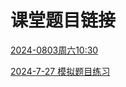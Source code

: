 # 课堂题目链接

[2024-0803周六10:30](https://www.luogu.com.cn/contest/188483)

[2024-7-27 模拟题目练习](https://www.luogu.com.cn/contest/186516)
